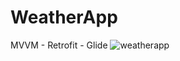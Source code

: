 # WeatherApp
MVVM - Retrofit - Glide 
![weatherapp](https://github.com/omerdogans/WeatherApp/assets/39188613/38c25e4c-a342-47b0-8a8b-53efff01a8d9)
